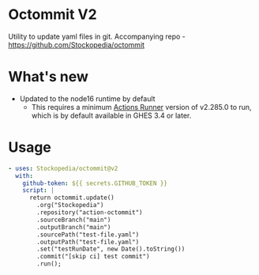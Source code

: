 # Octommit V2

Utility to update yaml files in git. Accompanying repo - <https://github.com/Stockopedia/octommit>

# What's new

- Updated to the node16 runtime by default
  - This requires a minimum [Actions Runner](https://github.com/actions/runner/releases/tag/v2.285.0) version of
    v2.285.0 to run, which is by default available in GHES 3.4 or later.

# Usage

```yaml
- uses: Stockopedia/octommit@v2
  with:
    github-token: ${{ secrets.GITHUB_TOKEN }}
    script: |
      return octommit.update()
        .org("Stockopedia")
        .repository("action-octommit")
        .sourceBranch("main")
        .outputBranch("main")
        .sourcePath("test-file.yaml")
        .outputPath("test-file.yaml")
        .set("testRunDate", new Date().toString())
        .commit("[skip ci] test commit")
        .run();
```
